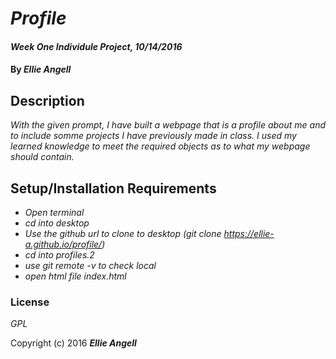 # _Profile_

#### _Week One Individule Project, 10/14/2016_

#### By _Ellie Angell_

## Description

_With the given prompt, I have built a webpage that is a profile about me and to include somme projects I have previously made in class. I used my learned knowledge to meet the required objects as to what my webpage should contain._

## Setup/Installation Requirements

* _Open terminal_
* _cd into desktop_
* _Use the github url to clone to desktop (git clone https://ellie-a.github.io/profile/)_
* _cd into profiles.2_
* _use git remote -v to check local_
* _open html file index.html_

### License

*GPL*

Copyright (c) 2016 **_Ellie Angell_**
